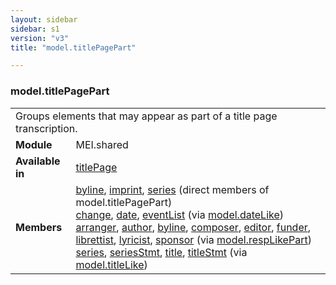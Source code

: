 ```yaml
---
layout: sidebar
sidebar: s1
version: "v3"
title: "model.titlePagePart"

---
```


<div class="classSpec model">
   <h3 id="model.titlePagePart">model.titlePagePart</h3>
   <table class="wovenodd">
      <tr>
         <td colspan="2" class="wovenodd-col2">Groups elements that may appear as part of a title page transcription.</td>
      </tr>
      <tr>
         <td class="wovenodd-col1">
            <strong>Module</strong>
         </td>
         <td class="wovenodd-col2">MEI.shared</td>
      </tr>
      <tr>
         <td class="wovenodd-col1">
            <strong>Available in</strong>
         </td>
         <td class="wovenodd-col2">
            <div class="parent">
               <div>
                  <a class="link_odd_elementSpec" href="/{{ page.version }}/elements/titlePage.html">titlePage</a>
               </div>
            </div>
         </td>
      </tr>
      <tr>
         <td class="wovenodd-col1">
            <strong>Members</strong>
         </td>
         <td class="wovenodd-col2">
            <div class="parent">
               <div>
                  <a class="link_odd_elementSpec" href="/{{ page.version }}/elements/byline.html">byline</a>, 
                  <a class="link_odd_elementSpec" href="/{{ page.version }}/elements/imprint.html">imprint</a>, 
                  <a class="link_odd_elementSpec" href="/{{ page.version }}/elements/series.html">series</a> (direct members of model.titlePagePart)
               </div>
               <div>
                  <a class="link_odd_elementSpec" href="/{{ page.version }}/model-classes/change.html">change</a>, 
                  <a class="link_odd_elementSpec" href="/{{ page.version }}/model-classes/date.html">date</a>, 
                  <a class="link_odd_elementSpec" href="/{{ page.version }}/model-classes/eventList.html">eventList</a>
                  <span> (via 
                     <a class="link_odd_classSpec" href="/{{ page.version }}/model-classes/model.dateLike.html">model.dateLike</a>)
                  </span>
               </div>
               <div>
                  <a class="link_odd_elementSpec" href="/{{ page.version }}/model-classes/arranger.html">arranger</a>, 
                  <a class="link_odd_elementSpec" href="/{{ page.version }}/model-classes/author.html">author</a>, 
                  <a class="link_odd_elementSpec" href="/{{ page.version }}/model-classes/byline.html">byline</a>, 
                  <a class="link_odd_elementSpec" href="/{{ page.version }}/model-classes/composer.html">composer</a>, 
                  <a class="link_odd_elementSpec" href="/{{ page.version }}/model-classes/editor.html">editor</a>, 
                  <a class="link_odd_elementSpec" href="/{{ page.version }}/model-classes/funder.html">funder</a>, 
                  <a class="link_odd_elementSpec" href="/{{ page.version }}/model-classes/librettist.html">librettist</a>, 
                  <a class="link_odd_elementSpec" href="/{{ page.version }}/model-classes/lyricist.html">lyricist</a>, 
                  <a class="link_odd_elementSpec" href="/{{ page.version }}/model-classes/sponsor.html">sponsor</a>
                  <span> (via 
                     <a class="link_odd_classSpec" href="/{{ page.version }}/model-classes/model.respLikePart.html">model.respLikePart</a>)
                  </span>
               </div>
               <div>
                  <a class="link_odd_elementSpec" href="/{{ page.version }}/model-classes/series.html">series</a>, 
                  <a class="link_odd_elementSpec" href="/{{ page.version }}/model-classes/seriesStmt.html">seriesStmt</a>, 
                  <a class="link_odd_elementSpec" href="/{{ page.version }}/model-classes/title.html">title</a>, 
                  <a class="link_odd_elementSpec" href="/{{ page.version }}/model-classes/titleStmt.html">titleStmt</a>
                  <span> (via 
                     <a class="link_odd_classSpec" href="/{{ page.version }}/model-classes/model.titleLike.html">model.titleLike</a>)
                  </span>
               </div>
            </div>
         </td>
      </tr>
   </table>
</div>